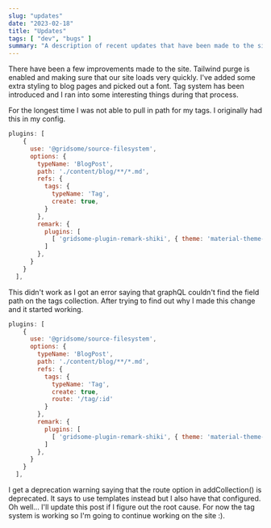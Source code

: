 ```yaml
---
slug: "updates"
date: "2023-02-18"
title: "Updates"
tags: [ "dev", "bugs" ]
summary: "A description of recent updates that have been made to the site."
---
```


There have been a few improvements made to the site. Tailwind purge is enabled and making sure that our site loads very quickly. I've added some extra styling to blog pages and picked out a font. Tag system has been introduced and I ran into some interesting things during that process.

For the longest time I was not able to pull in path for my tags. I originally had this in my config.

```js
plugins: [
    {
      use: '@gridsome/source-filesystem',
      options: {
        typeName: 'BlogPost',
        path: './content/blog/**/*.md',
        refs: {
          tags: {
            typeName: 'Tag',
            create: true,
          }
        },
        remark: {
          plugins: [
            [ 'gridsome-plugin-remark-shiki', { theme: 'material-theme-palenight', skipInline: true } ],
          ]
        },
      }
    }
  ],
```

This didn't work as I got an error saying that graphQL couldn't find the field path on the tags collection. After trying to find out why I made this change and it started working.


```js
plugins: [
    {
      use: '@gridsome/source-filesystem',
      options: {
        typeName: 'BlogPost',
        path: './content/blog/**/*.md',
        refs: {
          tags: {
            typeName: 'Tag',
            create: true,
            route: '/tag/:id'
          }
        },
        remark: {
          plugins: [
            [ 'gridsome-plugin-remark-shiki', { theme: 'material-theme-palenight', skipInline: true } ],
          ]
        },
      }
    }
  ],
```

I get a deprecation warning saying that the route option in addCollection() is deprecated. It says to use templates instead but I also have that configured. Oh well... I'll update this post if I figure out the root cause. For now the tag system is working so I'm going to continue working on the site :).